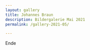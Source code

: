 ```yaml
---
layout: gallery
title: Johannes Braun
description: Bildergalerie Mai 2021
permalink: /gallery-2021-05/

---
```


<footer>
	Ende
</footer>
